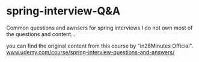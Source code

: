 # spring-interview-Q&A

Common questions and awnsers for spring interviews
I do not own most of the questions and content...

you can find the original content from this course by "in28Minutes Official".
www.udemy.com/course/spring-interview-questions-and-answers/
